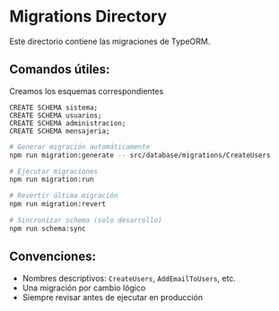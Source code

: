 # Migrations Directory

Este directorio contiene las migraciones de TypeORM.

## Comandos útiles:

Creamos los esquemas correspondientes

```
CREATE SCHEMA sistema;
CREATE SCHEMA usuarios;
CREATE SCHEMA administracion;
CREATE SCHEMA mensajeria;
```

```bash
# Generar migración automáticamente
npm run migration:generate -- src/database/migrations/CreateUsers

# Ejecutar migraciones
npm run migration:run

# Revertir última migración
npm run migration:revert

# Sincronizar schema (solo desarrollo)
npm run schema:sync
```

## Convenciones:

- Nombres descriptivos: `CreateUsers`, `AddEmailToUsers`, etc.
- Una migración por cambio lógico
- Siempre revisar antes de ejecutar en producción
